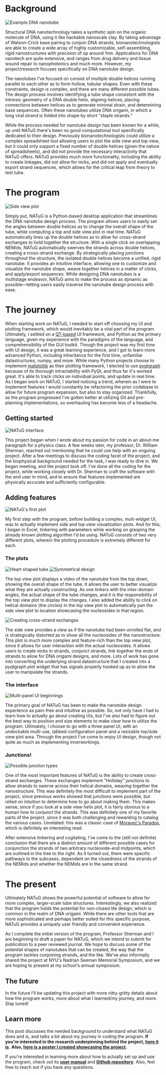 # Background

![Example DNA nanotube](example_nanotube.webp|width=19)

Structural DNA nanotechnology takes a synthetic spin on the organic molecule of DNA, using it like hackable nanoscale clay. By taking advantage of Watson-Crick base pairing to conjoin DNA strands, bionanotechnologists are able to create a wide array of highly customizable, self-assembling, rigid nanostructures with precision of up around 1nm. Applications for DNA nanotech are quite extensive, and ranges from drug delivery and tissue wound repair to nanophotonics and much more. However, my project/research focuses specifically on DNA nanotube design.

The nanotubes I've focused on consist of multiple double helices running parallel to each other as to form hollow, tubular shapes. Even with these constraints, design is complex, and there are many different possible tubes. The design process involves identifying a tube shape consistent with the intrinsic geometry of a DNA double helix, aligning helices, placing connections between helices as to generate minimal strain, and determining base sequences. Often these nanotubes utilize DNA origami, in which a long viral strand is folded into shape by short "staple strands." 

While the process needed for nanotube design has been known for a while, up until NATuG there's been no good computational tool specifically dedicated to their design. Previously bionanotechnologists could utilize a complex spreadsheet tool allowing users to plot the side view and top view, but it could only support a fixed number of double helices (given the nature of spreadsheets), and did not provide the necessary interactivity that NATuG offers. NATuG provides much more functionality, including the ability to create linkages, did not allow for nicks, and did not apply and eventually export strand sequences, which allows for the critical leap from theory to test tube.

# The program

![Side view plot](side_view_plot.webp|width=30)

Simply put, NATuG is a Python-based desktop application that streamlines the DNA nanotube design process. The program allows users to easily set the angles between double helices as to change the overall shape of the tube, while computing a top and side view plot in real time. NATuG automatically lines up the double helices as to allow for cross-strand exchanges to hold together the structure. With a single click on overlapping NEMids, NATuG automatically swerves the strands across double helices, creating a cross-strand exchange. By strategically placing junctions throughout the structure, the isolated double helices become a unified, rigid nanotube. It provides an intuitive interface, allowing one to customize and visualize the nanotube shape, weave together helices in a matter of clicks, and apply/export sequences. While designing DNA nanotubes is a multistage endeavor, NATuG aims to make the process as dynamic as possible—letting users easily traverse the nanotube design process with ease. 

# The journey

When starting work on NATuG, I needed to start off choosing my UI and plotting framework, which would inevitably be a vital part of the program. Ultimately, I settled on a [QT-based](https://www.qt.io/) UI framework, and Python as the primary language, given my experience with the paradigms of the language, and comprehensibility of the GUI toolkit. Though the project was my first time with UI design, it was a great learning experience, and I got to learn more advanced Python, including inheritance for the first time, unfamiliar datastructures, numpy, and more. While many Python projects choose to implement [matplotlib](https://matplotlib.org/) as their plotting framework, I elected to use [pyqtgraph](https://www.pyqtgraph.org/) because of its thorough intractability with PyQt, and thus far it's worked great. It's able to track clicks on individual points, and update in real time. As I began work on NATuG, I started noticing a trend, wherein as I were to implement features I would constantly be refactoring the prior codebase to allow for future program expansion, but also to stay organized. Thankfully, as the program progressed I've gotten better at utilizing Git and pre-planning implementations, so overhauling has become less of a headache.


## Getting started

![NATuG interface](interface.webp|width=19)

This project began when I wrote about my passion for code in an about-me paragraph for a physics class. A few weeks later, my professor, Dr. William Sherman, reached out mentioning that he could use help with an ongoing project. After a few meetings to discuss the coding facet of the project, and the biophysical background needed for the task, I was ready to dive in. We began meeting, and the project took off. I've done all the coding for the project, while working closely with Dr. Sherman to craft the software with the end user in mind, and to ensure that features implemented are physically accurate and sufficiently configurable.

## Adding features

![NATuG's first plot](first_top_view.webp)

My first step with the program, before building a complex, mult-widget UI, was to actually implement side and top view visualization plots. And for this, I began in Excel, tinkering with parameters while working on grasping the already known plotting algorithm I'd be using. NATuG consists of two very different plots, wherein the plotting procedure is extremely different for each.

### The plots

![Heart shaped tube](heart_tube.webp)
![Symmetrical design](symmetric_design.webp)

The top view plot displays a video of the nanotube from the top down, showing the overall shape of the tube. It allows the user to better visualize what they are actually constructing. As one tinkers with the inter-domain angles, the actual shape of the tube changes, and it is the responsibility of the top view plot to display the changes. I also added the ability to click on helical domains (the circles) in the top view plot to automatically pan the side view plot to location showcasing the nucleosides in that region.

![Creating cross-strand exchanges](creating_junctions.webp|width=9)

The side view provides a view as if the nanotube had been unrolled flat, and is strategically distorted as to show all the nucleosides of the nanostructure. This plot is much more complex and feature-rich than the top view plot, since it allows for user interaction with the actual nucleosides. It allows users to create nicks in strands, conjunct strands, link together the ends of strands to allow for DNA origami designs, and more. Lots of work has gone into converting the underlying strand datastructure that I created into a pyqtgraph plot widget that has signals properly hooked up as to allow the user to manipulate the strands.

### The interface

![Multi-panel UI beginnings](beginnings_of_ui.webp)

The primary goal of NATuG has been to make the nanotube design experience as pain-free and intuitive as possible. So, not only have I had to learn how to actually go about creating UIs, but I've also had to figure out the best way to position and size elements to make clear how to utilize the program. Ultimately, I choose to go with a three panel UI, with an undockable multi-use, tabbed configuration panel and a resizable top/side view plot area. Through the project I've come to enjoy UI design, though not quite as much as implementing innerworkings. 

### Junctions!

![Possible junction types](junction_types.webp|width=34)

One of the most important features of NATuG is the ability to create cross-strand exchanges. These exchanges implement "Holliday" junctions to allow strands to swerve across their helical domains, weaving together the nanostructure. This was definitely the most difficult to implement part of the project, since previous works showed that junctions were possible, but relied on intuition to determine how to go about making them. This makes sense, since if you look at a side view helix plot, it is fairly obvious to a human how to conjunct the strands. This was definitely one of my favorite parts of the project, since it was both challenging and rewarding to catalog the various cases. Unrelated: this was a classic case of [Moravec's Paradox](https://en.wikipedia.org/wiki/Moravec%27s_paradox), which is definitely an interesting read.

After extensive tinkering and cogitating, I've come to the (still not definite) conclusion that there are a distinct amount of different possible cases for conjunction the strands of two arbitrary nucleoside-end midpoints, which are outlined in the tree to the right. As it turned out, there were specific pathways to the subcases, dependent on the closedness of the strands of the NEMids and whether the NEMids are in the same strand.

# The present

Ultimately NATuG shows the powerful potential of software to allow for more complex, larger-scale tube structures. Interestingly, we also realized that the program holds the potential for non-closed tile design, which is common in the realm of DNA origami. While there are other tools that are more sophisticated and perhaps better suited for this specific purpose, NATuG provides a uniquely user friendly and convenient experience. 

As I complete the initial version of the program, Professor Sherman and I are beginning to draft a paper for NATuG, which we intend to submit for publication to a peer reviewed journal. We hope to discuss some of the potential shapes of nanotubes that can be created, the way that the program tackles conjoining strands, and the like. We've also informally shared the project at NYU's Nadrian Seeman Memorial Symposium, and we are hoping to present at my school's annual symposium. 

## The future

In the future I'll be updating this project with more nitty-gritty details about how the program works, more about what I learned/my journey, and more. Stay tuned!

## Learn more
This post discusses the needed background to understand what NATuG does and is, and talks a bit about my journey in coding the program. **If you're interested in the research underpinning behind the project, [here it is](https://www.ncbi.nlm.nih.gov/pmc/articles/PMC1471877/).** **Also, [here is a poster I created showcasing the project](/posts/projects/DNANanotubes/resources/NATuG_poster.pdf).**

If you're interested in learning more about how to actually set up and use the program, check out its **[user manual](https://github.com/NATuG3/Manual/blob/main/manual.pdf)** and **[Github repository](https://github.com/NATuG3/NATuG3)**. Also, feel free to reach out if you have any questions.